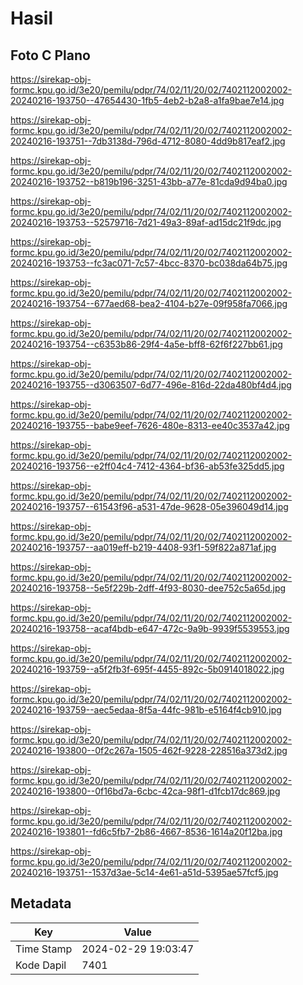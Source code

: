 # Hasil

## Foto C Plano

https://sirekap-obj-formc.kpu.go.id/3e20/pemilu/pdpr/74/02/11/20/02/7402112002002-20240216-193750--47654430-1fb5-4eb2-b2a8-a1fa9bae7e14.jpg

https://sirekap-obj-formc.kpu.go.id/3e20/pemilu/pdpr/74/02/11/20/02/7402112002002-20240216-193751--7db3138d-796d-4712-8080-4dd9b817eaf2.jpg

https://sirekap-obj-formc.kpu.go.id/3e20/pemilu/pdpr/74/02/11/20/02/7402112002002-20240216-193752--b819b196-3251-43bb-a77e-81cda9d94ba0.jpg

https://sirekap-obj-formc.kpu.go.id/3e20/pemilu/pdpr/74/02/11/20/02/7402112002002-20240216-193753--52579716-7d21-49a3-89af-ad15dc21f9dc.jpg

https://sirekap-obj-formc.kpu.go.id/3e20/pemilu/pdpr/74/02/11/20/02/7402112002002-20240216-193753--fc3ac071-7c57-4bcc-8370-bc038da64b75.jpg

https://sirekap-obj-formc.kpu.go.id/3e20/pemilu/pdpr/74/02/11/20/02/7402112002002-20240216-193754--677aed68-bea2-4104-b27e-09f958fa7066.jpg

https://sirekap-obj-formc.kpu.go.id/3e20/pemilu/pdpr/74/02/11/20/02/7402112002002-20240216-193754--c6353b86-29f4-4a5e-bff8-62f6f227bb61.jpg

https://sirekap-obj-formc.kpu.go.id/3e20/pemilu/pdpr/74/02/11/20/02/7402112002002-20240216-193755--d3063507-6d77-496e-816d-22da480bf4d4.jpg

https://sirekap-obj-formc.kpu.go.id/3e20/pemilu/pdpr/74/02/11/20/02/7402112002002-20240216-193755--babe9eef-7626-480e-8313-ee40c3537a42.jpg

https://sirekap-obj-formc.kpu.go.id/3e20/pemilu/pdpr/74/02/11/20/02/7402112002002-20240216-193756--e2ff04c4-7412-4364-bf36-ab53fe325dd5.jpg

https://sirekap-obj-formc.kpu.go.id/3e20/pemilu/pdpr/74/02/11/20/02/7402112002002-20240216-193757--61543f96-a531-47de-9628-05e396049d14.jpg

https://sirekap-obj-formc.kpu.go.id/3e20/pemilu/pdpr/74/02/11/20/02/7402112002002-20240216-193757--aa019eff-b219-4408-93f1-59f822a871af.jpg

https://sirekap-obj-formc.kpu.go.id/3e20/pemilu/pdpr/74/02/11/20/02/7402112002002-20240216-193758--5e5f229b-2dff-4f93-8030-dee752c5a65d.jpg

https://sirekap-obj-formc.kpu.go.id/3e20/pemilu/pdpr/74/02/11/20/02/7402112002002-20240216-193758--acaf4bdb-e647-472c-9a9b-9939f5539553.jpg

https://sirekap-obj-formc.kpu.go.id/3e20/pemilu/pdpr/74/02/11/20/02/7402112002002-20240216-193759--a5f2fb3f-695f-4455-892c-5b0914018022.jpg

https://sirekap-obj-formc.kpu.go.id/3e20/pemilu/pdpr/74/02/11/20/02/7402112002002-20240216-193759--aec5edaa-8f5a-44fc-981b-e5164f4cb910.jpg

https://sirekap-obj-formc.kpu.go.id/3e20/pemilu/pdpr/74/02/11/20/02/7402112002002-20240216-193800--0f2c267a-1505-462f-9228-228516a373d2.jpg

https://sirekap-obj-formc.kpu.go.id/3e20/pemilu/pdpr/74/02/11/20/02/7402112002002-20240216-193800--0f16bd7a-6cbc-42ca-98f1-d1fcb17dc869.jpg

https://sirekap-obj-formc.kpu.go.id/3e20/pemilu/pdpr/74/02/11/20/02/7402112002002-20240216-193801--fd6c5fb7-2b86-4667-8536-1614a20f12ba.jpg

https://sirekap-obj-formc.kpu.go.id/3e20/pemilu/pdpr/74/02/11/20/02/7402112002002-20240216-193751--1537d3ae-5c14-4e61-a51d-5395ae57fcf5.jpg


## Metadata

| Key        | Value               |
| ---------- | ------------------- |
| Time Stamp | 2024-02-29 19:03:47 |
| Kode Dapil | 7401                |



